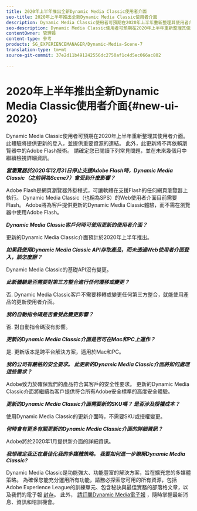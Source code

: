 ```yaml
---
title: 2020年上半年推出全新Dynamic Media Classic使用者介面
seo-title: 2020年上半年推出全新Dynamic Media Classic使用者介面
description: Dynamic Media Classic使用者可預期在2020年上半年重新整理其使用者介面。 本體驗將提供更新的登入，並提供重要資源的連結，而且此更新將不再依賴瀏覽器中的Adobe Flash技術。
seo-description: Dynamic Media Classic使用者可預期在2020年上半年重新整理其使用者介面。 本體驗將提供更新的登入，並提供重要資源的連結，而且此更新將不再依賴瀏覽器中的Adobe Flash技術。
contentOwner: 管理員
content-type: 參考
products: SG_EXPERIENCEMANAGER/Dynamic-Media-Scene-7
translation-type: tm+mt
source-git-commit: 37e2d11b491242556dc2750af1c4d5ec066ac802

---
```



# 2020年上半年推出全新Dynamic Media Classic使用者介面{#new-ui-2020}

Dynamic Media Classic使用者可預期在2020年上半年重新整理其使用者介面。 此體驗將提供更新的登入，並提供重要資源的連結。 此外，此更新將不再依賴瀏覽器中的Adobe Flash技術。 請確定您已閱讀下列常見問題，並在未來幾個月中繼續檢視詳細資訊。

**_當瀏覽器於2020年12月31日停止支援Adobe Flash時，Dynamic Media Classic（之前稱為Scene7）會受到什麼影響？_**

Adobe Flash是網頁瀏覽器外掛程式，可讓軟體在支援Flash的任何網頁瀏覽器上執行。 Dynamic Media Classic（也稱為SPS）的Web使用者介面目前需要Flash。 Adobe將為客戶提供更新的Dynamic Media Classic體驗，而不需在瀏覽器中使用Adobe Flash。

**_Dynamic Media Classic客戶何時可使用更新的使用者介面？_**

更新的Dynamic Media Classic介面預計於2020年上半年推出。

**_如果我使用Dynamic Media Classic API存取產品，而未透過Web使用者介面登入，該怎麼辦？_**

Dynamic Media Classic的基礎API沒有變更。

**_此新體驗是否需要對第三方整合進行任何遷移或變更？_**

否. Dynamic Media Classic客戶不需要移轉或變更任何第三方整合，就能使用產品的更新使用者介面。

**_我的自動指令碼是否會受此變更影響？_**

否. 對自動指令碼沒有影響。

**_更新的Dynamic Media Classic介面是否可在Mac和PC上運作？_**

是. 更新版本是跨平台解決方案，適用於Mac和PC。

**_我的公司有嚴格的安全要求。 此更新的Dynamic Media Classic介面將如何處理這些需求？_**

Adobe致力於確保我們的產品符合其客戶的安全性要求。 更新的Dynamic Media Classic介面將繼續為客戶提供符合所有Adobe安全標準的高度安全體驗。

**_更新的Dynamic Media Classic介面需要新的SKU嗎？ 是否涉及授權成本？_**

使用Dynamic Media Classic的更新介面時，不需要SKU或授權變更。

**_何時會有更多有關更新的Dynamic Media Classic介面的詳細資訊？_**

Adobe將於2020年1月提供新介面的詳細資訊。

**_我想確定我正在最佳化我的多媒體策略。 我要如何進一步瞭解Dynamic Media Classic?_**

Dynamic Media Classic是功能強大、功能豐富的解決方案，旨在擴充您的多媒體策略。 為確保您能充分運用所有功能，請務必探索您可用的所有資源，包括Adobe Experience League的訓練單元、包含秘訣與最佳實務的部落格文章，以及我們的電子報 [封存](dynamic-media-newsletter.md)。 此外， [請訂閱Dynamic Media電子報](https://www.adobe.com/subscription/dynamic-media-newsletter.html) ，隨時掌握最新消息、資訊和培訓機會。